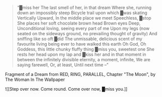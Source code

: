 > "█miss her
> The last smell of her, in that dream
> Where she, running down an impossibly steep
> Bicycle trail upon which █was skating
> Vertically
> Upward,
> In the middle place we meet
> Speechless, █stop
> She places her soft chocolate brown head
> Brown eyes
> Deep,
> Unconditional loving, seeing every part of me
> Upon my legs (now seated on the sideways ground, no prevailing thought of gravity)
> And sniffing like so oft █did
> The unmissable, delicious scent of my favourite living being ever to have walked this earth
> Oh God, Oh Goddess, this little chunky fluffy thing
> █miss you, sweetest one
> She rests her head upon my lap and █kiss her and in that moment in between the infinitely divisible eternity, a moment, infinite,
> We are saying farewell,
> Or, at least,
> Until next time –"

Fragment of a Dream from RED, RING, PARALLEL, Chapter "The Moon", by The Woman In The Wallpaper

![[Step over now. Come round. Come over now, █miss you.]]



